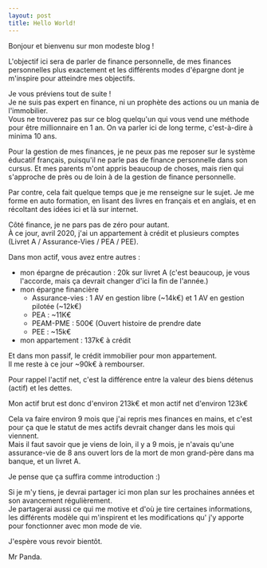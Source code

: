 ```yaml
---
layout: post
title: Hello World!
---
```


Bonjour et bienvenu sur mon modeste blog !

L'objectif ici sera de parler de finance personnelle, de mes finances personnelles plus exactement et les différents modes d'épargne dont je m'inspire pour atteindre mes objectifs.

Je vous préviens tout de suite !  
Je ne suis pas expert en finance, ni un prophète des actions ou un mania de l'immobilier.  
Vous ne trouverez pas sur ce blog quelqu'un qui vous vend une méthode pour être millionnaire en 1 an. On va parler ici de long terme, c'est-à-dire à minima 10 ans.

Pour la gestion de mes finances, je ne peux pas me reposer sur le système éducatif français, puisqu'il ne parle pas de finance personnelle dans son cursus.
Et mes parents m'ont appris beaucoup de choses, mais rien qui s'approche de près ou de loin à de la gestion de finance personnelle.

Par contre, cela fait quelque temps que je me renseigne sur le sujet. Je me forme en auto formation, en lisant des livres en français et en anglais, et en récoltant des idées ici et là sur internet.

Côté finance, je ne pars pas de zéro pour autant.  
À ce jour, avril 2020, j'ai un appartement à crédit et plusieurs comptes (Livret A / Assurance-Vies / PEA / PEE).

Dans mon actif, vous avez entre autres :
- mon épargne de précaution : 20k sur livret A (c'est beaucoup, je vous l'accorde, mais ça devrait changer d'ici la fin de l'année.)
- mon épargne financière
  - Assurance-vies : 1 AV en gestion libre (~14k€) et 1 AV en gestion pilotée (~12k€)
  - PEA : ~11K€
  - PEAM-PME : 500€ (Ouvert histoire de prendre date
  - PEE : ~15k€
- mon appartement : 137k€ à crédit

Et dans mon passif, le crédit immobilier pour mon appartement.  
Il me reste à ce jour ~90k€ à rembourser.

Pour rappel l'actif net, c'est la différence entre la valeur des biens détenus (actif) et les dettes.

Mon actif brut est donc d'environ 213k€ et mon actif net d'environ 123k€

Cela va faire environ 9 mois que j'ai repris mes finances en mains, et c'est pour ça que le statut de mes actifs devrait changer dans les mois qui viennent.  
Mais il faut savoir que je viens de loin, il y a 9 mois, je n'avais qu'une assurance-vie de 8 ans ouvert lors de la mort de mon grand-père dans ma banque, et un livret A.

Je pense que ça suffira comme introduction :)

Si je m'y tiens, je devrai partager ici mon plan sur les prochaines années et son avancement régulièrement.  
Je partagerai aussi ce qui me motive et d'où je tire certaines informations, les différents modèle qui m'inspirent et les modifications qu' j'y apporte pour fonctionner avec mon mode de vie.

J'espère vous revoir bientôt.

Mr Panda.